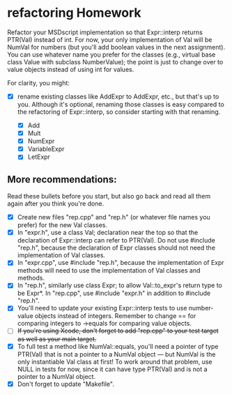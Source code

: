 # refactoring Homework

Refactor your MSDscript implementation so that Expr::interp returns PTR(Val) instead of int. For now, your only implementation of Val will be NumVal for numbers (but you'll add boolean values in the next assignment). You can use whatever name you prefer for the classes (e.g., virtual base class Value with subclass NumberValue); the point is just to change over to value objects instead of using int for values.

For clarity, you might:
-[x] rename existing classes like AddExpr to AddExpr, etc., but that's up to you. Although it's optional, renaming those classes is easy compared to the refactoring of Expr::interp, so consider starting with that renaming.

    -[x] Add
    -[x] Mult
    -[x] NumExpr
    -[x] VariableExpr
    -[x] LetExpr

## More recommendations:

Read these bullets before you start, but also go back and read all them again after you think you're done.
-[x] Create new files "rep.cpp" and "rep.h" (or whatever file names you prefer) for the new Val classes.
-[x] In "expr.h", use a class Val; declaration near the top so that the declaration of Expr::interp can refer to PTR(Val). Do not use #include "rep.h", because the declaration of Expr classes should not need the implementation of Val classes.
-[x] In "expr.cpp", use #include "rep.h", because the implementation of Expr methods will need to use the implementation of Val classes and methods.
-[x] In "rep.h", similarly use class Expr; to allow Val::to_expr's return type to be Expr*. In "rep.cpp", use #include "expr.h" in addition to #include "rep.h".
-[x] You'll need to update your existing Expr::interp tests to use number-value objects instead of integers. Remember to change == for comparing integers to ->equals for comparing value objects.
-[ ] ~~If you're using Xcode, don't forget to add "rep.cpp" to your test target as well as your main target.~~
-[x] To full test a method like NumVal::equals, you'll need a pointer of type PTR(Val) that is not a pointer to a NumVal object — but NumVal is the only instantiable Val class at first! To work around that problem, use NULL in tests for now, since it can have type PTR(Val) and is not a pointer to a NumVal object.
-[x] Don't forget to update "Makefile".